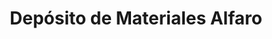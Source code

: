 ---
title: "Depósito de Materiales Alfaro"
url: /daniel-flores/deposito-de-materiales-alfaro/
shop: Eisenwaren
---